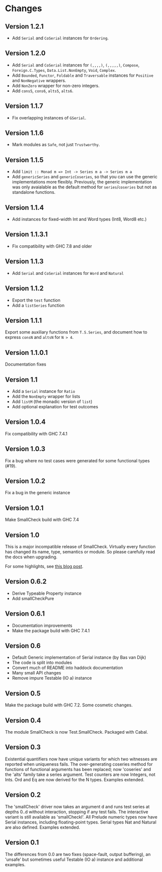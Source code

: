 Changes
=======

Version 1.2.1
-------------

* Add `Serial` and `CoSerial` instances for `Ordering`.

Version 1.2.0
-------------

* Add `Serial` and `CoSerial` instances for
  `(,,,,)`, `(,,,,,)`,
  `Compose`,
  `Foreign.C.Types`,
  `Data.List.NonEmpty`,
  `Void`,
  `Complex`.
* Add `Bounded`, `Functor`, `Foldable` and `Traversable` instances
  for `Positive` and `NonNegative` wrappers.
* Add `NonZero` wrapper for non-zero integers.
* Add `cons5`, `cons6`, `alts5`, `alts6`.

Version 1.1.7
-------------

* Fix overlapping instances of `GSerial`.

Version 1.1.6
-------------

* Mark modules as `Safe`, not just `Trustworthy`.

Version 1.1.5
-------------

* Add `limit :: Monad m => Int -> Series m a -> Series m a`
* Add `genericSeries` and `genericCoseries`, so that you can use the generic
  implementations more flexibly. Previously, the generic implementation was
  only avaialable as the default method for `series`/`coseries` but not as
  standalone functions.

Version 1.1.4
-------------

* Add instances for fixed-width Int and Word types (Int8, Word8 etc.)

Version 1.1.3.1
---------------

* Fix compatibility with GHC 7.8 and older

Version 1.1.3
-------------

* Add `Serial` and `CoSerial` instances for `Word` and `Natural`

Version 1.1.2
-------------

* Export the `test` function
* Add a `listSeries` function

Version 1.1.1
-------------

Export some auxiliary functions from `T.S.Series`, and document how to express
`consN` and `altsN` for `N > 4`.

Version 1.1.0.1
---------------

Documentation fixes

Version 1.1
-----------

* Add a `Serial` instance for `Ratio`
* Add the `NonEmpty` wrapper for lists
* Add `listM` (the monadic version of `list`)
* Add optional explanation for test outcomes

Version 1.0.4
-------------

Fix compatibility with GHC 7.4.1

Version 1.0.3
-------------

Fix a bug where no test cases were generated for some functional types (#19).

Version 1.0.2
-------------

Fix a bug in the generic instance

Version 1.0.1
-------------

Make SmallCheck build with GHC 7.4

Version 1.0
-----------

This is a major incompatible release of SmallCheck. Virtually every function has
changed its name, type, semantics or module. So please carefully read the docs
when upgrading.

For some highlights, see [this blog post](http://ro-che.info/articles/2013-02-19-smallcheck.html).

Version 0.6.2
-----------
* Derive Typeable Property instance
* Add smallCheckPure

Version 0.6.1
-----------

* Documentation improvements
* Make the package build with GHC 7.4.1

Version 0.6
-----------

* Default Generic implementation of Serial instance (by Bas van Dijk)
* The code is split into modules
* Convert much of README into haddock documentation
* Many small API changes
* Remove impure Testable (IO a) instance

Version 0.5
-----------

Make the package build with GHC 7.2. Some cosmetic changes.

Version 0.4
-----------

The module SmallCheck is now Test.SmallCheck.  Packaged with Cabal.

Version 0.3
-----------

Existential quantifiers now have unique variants for which two witnesses
are reported when uniqueness fails.  The over-generating coseries method
for functions of functional arguments has been replaced; now 'coseries'
and the 'alts<N>' family take a series argument. Test counters are
now Integers, not Ints.  Ord and Eq are now derived for the N types.
Examples extended.

Version 0.2
-----------

The 'smallCheck' driver now takes an argument d and runs test series
at depths 0..d without interaction, stopping if any test fails.
The interactive variant is still available as 'smallCheckI'.  All
Prelude numeric types now have Serial instances, including floating-point
types. Serial types Nat and Natural are also defined.  Examples extended.

Version 0.1
-----------

The differences from 0.0 are two fixes (space-fault, output buffering),
an 'unsafe' but sometimes useful Testable (IO a) instance and additional
examples.
